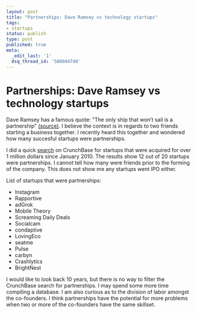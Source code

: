```yaml
---
layout: post
title: "Partnerships: Dave Ramsey vs technology startups"
tags:
- startups
status: publish
type: post
published: true
meta:
  _edit_last: '1'
  dsq_thread_id: '580044740'
---
```


# Partnerships: Dave Ramsey vs technology startups

Dave Ramsey has a famous quote: "The only ship that won’t sail is a partnership" [(source)](http://www.daveramsey.com/index.cfm?event=askdave/&intContentItemId=123051). I believe the context is in regards to two friends starting a business together. I recently heard this together and wondered how many succesful startups were partnerships.

I did a quick [search](http://www.crunchbase.com/search/advanced/companies/2039685) on CrunchBase for startups that were acquired for over 1 million dollars since January 2010. The results show 12 out of 20 startups were partnerships. I cannot tell how many were friends prior to the forming of the company. This does not show me any startups went IPO either.

List of startups that were partnerships:

 * Instagram
 * Rapportive
 * adGrok
 * Mobile Theory
 * Screaming Daily Deals
 * Socialcam
 * condaptive
 * LovingEco
 * seatme
 * Pulse
 * carbyn
 * Crashlytics
 * BrightNest

I would like to look back 10 years, but there is no way to filter the CrunchBase search for partnerships. I may spend some more time compiling a database. I am also curious as to the division of labor amongst the co-founders. I think partnerships have the potential for more problems when two or more of the co-founders have the same skillset.
